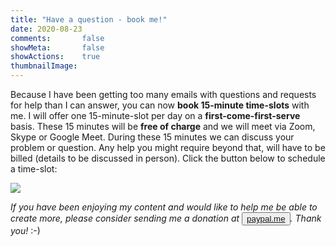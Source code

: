 ```yaml
---
title: "Have a question - book me!"
date: 2020-08-23
comments:       false
showMeta:       false
showActions:    true
thumbnailImage: 
---
```


Because I have been getting too many emails with questions and requests for help than I can answer, you can now **book 15-minute time-slots** with me. I will offer one 15-minute-slot per day on a **first-come-first-serve** basis. These 15 minutes will be **free of charge** and we will meet via Zoom, Skype or Google Meet. During these 15 minutes we can discuss your problem or question. Any help you might require beyond that, will have to be billed (details to be discussed in person). Click the button below to schedule a time-slot:

<img src="https://www.appointletcdn.com/loader/buttons/F62459.png" data-appointlet-organization="shirin-elsinghorst" data-appointlet-service="357892"><script src="https://www.appointletcdn.com/loader/loader.min.js" async="" defer=""></script>

*If you have been enjoying my content and would like to help me be able to create more, please consider sending me a donation at <button>[paypal.me](https://paypal.me/ShirinGlander)</button>. Thank you!* :-)
